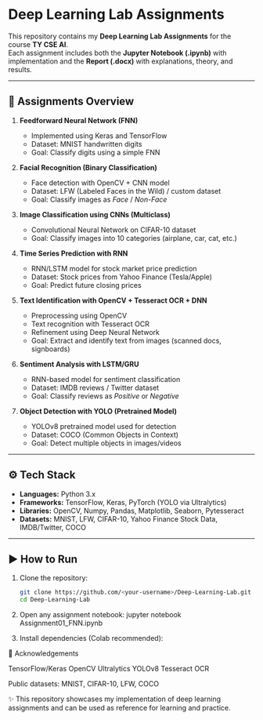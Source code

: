 
# Deep Learning Lab Assignments  

This repository contains my **Deep Learning Lab Assignments** for the course **TY CSE AI**.  
Each assignment includes both the **Jupyter Notebook (.ipynb)** with implementation and the **Report (.docx)** with explanations, theory, and results.  

---

## 📂 Assignments Overview  

1. **Feedforward Neural Network (FNN)**  
   - Implemented using Keras and TensorFlow  
   - Dataset: MNIST handwritten digits  
   - Goal: Classify digits using a simple FNN  

2. **Facial Recognition (Binary Classification)**  
   - Face detection with OpenCV + CNN model  
   - Dataset: LFW (Labeled Faces in the Wild) / custom dataset  
   - Goal: Classify images as *Face* / *Non-Face*  

3. **Image Classification using CNNs (Multiclass)**  
   - Convolutional Neural Network on CIFAR-10 dataset  
   - Goal: Classify images into 10 categories (airplane, car, cat, etc.)  

4. **Time Series Prediction with RNN**  
   - RNN/LSTM model for stock market price prediction  
   - Dataset: Stock prices from Yahoo Finance (Tesla/Apple)  
   - Goal: Predict future closing prices  

5. **Text Identification with OpenCV + Tesseract OCR + DNN**  
   - Preprocessing using OpenCV  
   - Text recognition with Tesseract OCR  
   - Refinement using Deep Neural Network  
   - Goal: Extract and identify text from images (scanned docs, signboards)  

6. **Sentiment Analysis with LSTM/GRU**  
   - RNN-based model for sentiment classification  
   - Dataset: IMDB reviews / Twitter dataset  
   - Goal: Classify reviews as *Positive* or *Negative*  

7. **Object Detection with YOLO (Pretrained Model)**  
   - YOLOv8 pretrained model used for detection  
   - Dataset: COCO (Common Objects in Context)  
   - Goal: Detect multiple objects in images/videos  

---

## ⚙️ Tech Stack  

- **Languages:** Python 3.x  
- **Frameworks:** TensorFlow, Keras, PyTorch (YOLO via Ultralytics)  
- **Libraries:** OpenCV, Numpy, Pandas, Matplotlib, Seaborn, Pytesseract  
- **Datasets:** MNIST, LFW, CIFAR-10, Yahoo Finance Stock Data, IMDB/Twitter, COCO  

---

## ▶️ How to Run  

1. Clone the repository:  
   ```bash
   git clone https://github.com/<your-username>/Deep-Learning-Lab.git
   cd Deep-Learning-Lab
   
2. Open any assignment notebook:
    jupyter notebook Assignment01_FNN.ipynb
   
 
3. Install dependencies (Colab recommended):




🙌 Acknowledgements

TensorFlow/Keras
OpenCV
Ultralytics YOLOv8
Tesseract OCR

Public datasets: MNIST, CIFAR-10, LFW, COCO


✨ This repository showcases my implementation of deep learning assignments and can be used as reference for learning and practice.
   

